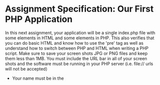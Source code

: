 # Assignment Specification: Our First PHP Application

In this next assignment, your application will be a single index.php file with some elements in HTML and some elements in PHP. This also verifies that you can do basic HTML and know how to use the 'pre' tag as well as understand how to switch between PHP and HTML when writing a PHP script. Make sure to save your screen shots JPG or PNG files and keep them less than 1MB. You must include the URL bar in all of your screen shots and the software must be running in your PHP server (i.e. file:// urls will not be accepted)

 - Your name must be in the <title> tag like 'Charles Severance PHP'

 - There should be an <h1> tag with your name and text like 'Charles Severance PHP'

 - You should use a <pre> tag to create ASCII art of the first letter of your name four spaces in from the left margin

 - Your code should use PHP to compute the SHA256 of your name and print it out like the sample application. You must compute this in your index.php file. The PHP code to achieve this for 'Charles Severance' is:
```
     print hash('sha256', 'Charles Severance');
```
 - Open [this](https://www.wa4e.com/assn/php/fail.txt) file and copy-paste its contents into a file named fail.php in the same folder as your index.php. Do not alter this file - do not fix the mistake in the code in this file. The goal is to trigger an error to verify that we see errors in the browser.

 - Open [this](https://www.wa4e.com/assn/php/check.txt) file and copy-paste in the contents into a file named check.php in the same folder as your index.php.

If you have a problem with the open in a browser and the copy-paste into a file. Then right click on the links above, and depending on your browser use Save As, Save Link As. After saving the file, use your file manager to rename them.

You must run these files in your PHP server. Make a folder under your htdocs folder and then place your files in that folder. The htdocs folder is in different locations depending on your web server:

Windows XAMPP: c:\xampp\htdocs and MAMP: C:\MAMP\htdocs

MAC MAMP:  /Applications/MAMP/htdocs

You may see other options without an htdocs folder, for different operating systems & applications, when an all-in-one installer like MAMP or XAMPP is not used, like Linux. 

Ubuntu: /var/www 

Raspberry Pi: /var/www/html 

You can check the htdocs (a.k.a. DOCUMENT_ROOT) value for your server by scrolling down in your PHPInfo output. You may have changed a setting in your PHP server to move the DOCUMENT_ROOT to another location and that is OK as well.

Just make sure all the files are in a folder somewhere within DOCUMENT_ROOT and that all your testing uses localhost URLs like:

http://localhost:8888/wa4e/php/index.php

If you turn in screen shots with file URLs, like file://,  /folder/file, or c:/folder/file, you will get zero points for the assignment.

### What To Hand In
For this assignment you will hand in:

 - Image of your application showing the URL bar and the rest of the output.

 - Image of your application showing the URL bar and output of fail.php

 - Image of your application showing the URL bar output of check.php

 - Source code of your index.php

### Sample solution
You can explore a sample solution for this problem at https://www.wa4e.com/solutions/php/

### Grading
Please do your reviews of the other students submissions carefully. The actual points you award are less important than useful comments about what might be wrong and need fixing. You cannot re-submit your assignment unless the instructor allows you to resubmit.

The total number of points for this assignment is 10. You will get up to 5 points from your instructor. You will get up to 3 points from your peers. You will get 1 for each peer assignment you assess. You need to grade a minimum of 2 peer assignments. You can grade up to 5 peer assignments if you like.

Copyright Creative Commons Attribution 3.0 - Charles R. Severance
